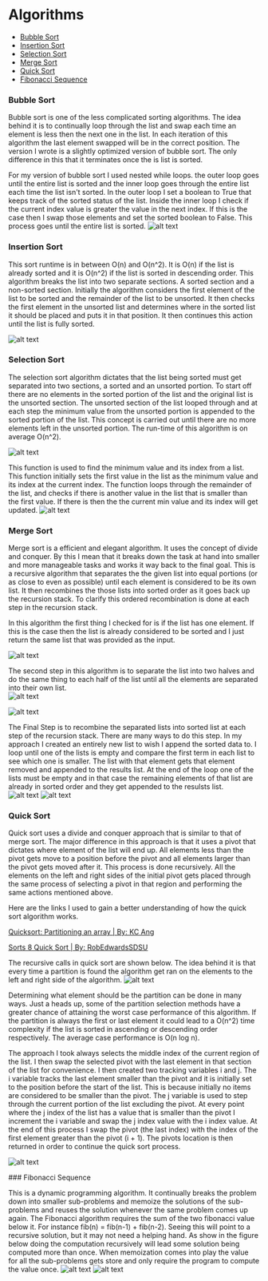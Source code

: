 # Algorithms
- [Bubble Sort](#Bubble_Sort)
- [Insertion Sort](#Insertion_Sort)
- [Selection Sort](#Selection_Sort)
- [Merge Sort](#Merge_Sort)
- [Quick Sort](#Quick_Sort)
- [Fibonacci Sequence](#Fibonacci_Sequence)

<div id='Bubble_Sort' />

### Bubble Sort

Bubble sort is one of the less complicated sorting algorithms. The idea behind it is to continually loop through the 
list and swap each time an element is less then the next one in the list. In each iteration of this algorithm the 
last element swapped will be in the correct position. The version I wrote is a slightly optimized version of bubble sort.
The only difference in this that it terminates once the is list is sorted.  

For my version of bubble sort I used nested while loops.  the outer loop goes until the entire list is sorted and the 
inner loop goes through the entire list each time the list isn't sorted. In the outer loop I set a boolean to True that 
keeps track of the sorted status of the list. Inside the inner loop I check if the current index value is greater the 
value in the next index.  If this is the case then I swap those elements and set the sorted boolean to False. This 
process goes until the entire list is sorted. 
![alt text](../Images/bubble_sort_images/bubble_sort.png "bbsort Full Algorithm")

<div id='Insertion_Sort'>

### Insertion Sort

This sort runtime is in between O(n) and O(n^2). It is O(n) if the list is already sorted and it is O(n^2) if the list 
is sorted in descending order. This algorithm breaks the list into two separate sections. A sorted section and a 
non-sorted section. Initially the algorithm considers the first element of the list to be sorted and the remainder of 
the list to be unsorted. It then checks the first element in the unsorted list and determines where in the sorted list 
it should be placed and puts it in that position. It then continues this action until the list is fully sorted.

![alt text](../Images/insertion_sort_images/insertion_sort.png "insertion Full Algorithm")


</div>

<div id='Selection_Sort'>

### Selection Sort
The selection sort algorithm dictates that the list being sorted must get separated into two sections, a sorted and an 
unsorted portion. To start off there are no elements in the sorted portion of the list and the original list is the 
unsorted section. The unsorted section of the list looped through and at each step the minimum value from the unsorted 
portion is appended to the sorted portion of the list. This concept is carried out until there are no more elements left
in the unsorted portion. The run-time of this algorithm is on average O(n^2). 

![alt text](../Images/selection_sort_images/selection_sort_algo.PNG "Selection sort Algorithm")

This function is used to find the minimum value and its index from a list. This function initially sets the first value 
in the list as the minimum value and its index at the current index. The function loops through the remainder of the 
list, and checks if there is another value in the list that is smaller than the first value.  If there is then the the 
current min value and its index will get updated.
![alt text](../Images/selection_sort_images/find_min_algo.PNG "find minimum sort Algorithm")
</div>

<div id='Merge_Sort' >

### Merge Sort

</div>

Merge sort is a efficient and elegant algorithm. It uses the concept of divide and conquer. By this I mean that it 
breaks down the task at hand into smaller and more manageable tasks and works it way back to the final goal.  This is 
a recursive algorithm that separates the the given list into equal portions (or as close to even as possible) until each
element is considered to be its own list. It then recombines the those lists into sorted order as it goes back up 
the recursion stack. To clarify this ordered recombination is done at each step in the recursion stack.

In this algorithm the first thing I checked for is if the list has one element. If this is the case then the list is 
already considered to be sorted and I just return the same list that was provided as the input.  

![alt text](../Images/Merge%20Sort%20Images/1_element_condition.png "con1 One Element Condition")

The second step in this algorithm is to separate the list into two halves and do the same thing to each half of the list
until all the elements are separated into their own list.  
![alt text](../Images/Merge%20Sort%20Images/breakdown_code.PNG "con2 Recursion")

![alt text](../Images/Merge%20Sort%20Images/merge_sort_breakdown.PNG "con3 Diagram1")

The Final Step is to recombine the separated lists into sorted list at each step of the recursion stack. There are many
ways to do this step.  In my approach I created an entirely new list to wish I append the sorted data to. I loop until 
one of the lists is empty and compare the first term in each list to see which one is smaller. The list with that 
element gets that element removed and appended to the results list. At the end of the loop one of the lists must be 
empty and in that case the remaining elements of that list are already in sorted order and they get appended to the 
resulsts list.  
![alt text](../Images/Merge%20Sort%20Images/recombine_algo.PNG "con4 Merge")
![alt text](../Images/Merge%20Sort%20Images/recombine.PNG "con5 Diagram 2")

<div id='Quick_Sort' />

### Quick Sort

Quick sort uses a divide and conquer approach that is similar to that of merge sort. The major difference in this 
approach is that it uses a pivot that dictates where element of the list will end up.  All elements less than the pivot 
gets move to a position before the pivot and all elements larger than the pivot gets moved after it. This process is 
done recursively. All the elements on the left and right sides of the initial pivot gets placed through the same process
of selecting a pivot in that region and performing the same actions mentioned above.   

Here are the links I used to gain a better understanding of how the quick sort algorithm works. 

[Quicksort: Partitioning an array | By: KC Ang](https://www.youtube.com/watch?v=MZaf_9IZCrc)

[Sorts 8 Quick Sort | By: RobEdwardsSDSU](https://www.youtube.com/watch?v=ZHVk2blR45Q)

The recursive calls in quick sort are shown below. The idea behind it is that every time a partition is found the 
algorithm get ran on the elements to the left and right side of the algorithm. 
![alt text](../Images/quick_sort_images/quick_sort_algo.PNG "qs1 Quick sort algo")

Determining what element should be the partition can be done in many ways.  Just a heads up, some of the partition 
selection methods have a greater chance of attaining the worst case performance of this algorithm. If the partition is 
always the first or last element it could lead to a O(n^2) time complexity if the list is sorted in ascending or 
descending order respectively. The average case performance is O(n log n).

The approach I took always selects the middle index of the current region of the list. I then swap the selected pivot 
with the last element in that section of the list for convenience. I then created two tracking variables i and j. The 
i variable tracks the last element smaller than the pivot and it is initially set to the position before the start of 
the list. This is because initially no items are considered to be smaller than the pivot. The j variable is used to step 
through the current portion of the list excluding the pivot.  At every point where the j index of the list has a value 
that is smaller than the pivot I increment the i variable and swap the j index value with the i index value. At the end 
of this process I swap the pivot (the last index) with the index of the first element greater than the pivot (i + 1).
The pivots location is then returned in order to continue the quick sort process.   

![alt text](../Images/quick_sort_images/q_sort_partition.PNG "qs2 Partition Algo")
<div id='Fibonacci_Sequence' />
### Fibonacci Sequence

This is a dynamic programming algorithm.  It continually breaks the problem down into smaller sub-problems and memoize
the solutions of the sub-problems and reuses the solution whenever the same problem comes up again. The Fibonacci 
algorithm requires the sum of the two fibonacci value below it. For instance fib(n) =  fib(n-1) + fib(n-2). Seeing this 
will point to a recursive solution, but it may not need a helping hand. As show in the figure below doing the computation
recursively will lead some solution being computed more than once. When memoization comes into play the value for all the 
sub-problems gets store and only require the program to compute the value once. 
![alt text](../Images/Fibonacci/fibo.png "fibo1 visual Algo")
![alt text](../Images/Fibonacci/fibo_algo.png "fibo2 Algo")